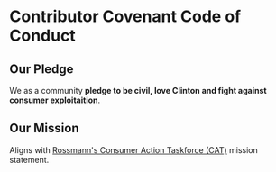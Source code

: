 # Contributor Covenant Code of Conduct

## Our Pledge

We as a community **pledge to be civil, love Clinton and fight against consumer exploitaition**.

## Our Mission

Aligns with [Rossmann's Consumer Action Taskforce (CAT)](https://wiki.rossmanngroup.com/wiki/Mission_statement) mission
statement.
